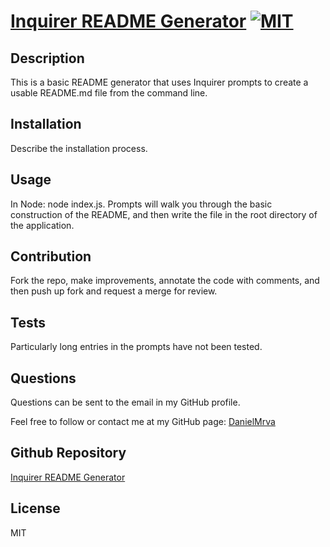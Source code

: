 # [Inquirer README Generator](https://github.com/DanielMrva/Inquirer_Readme_Generator) [![MIT](https://img.shields.io/badge/License-MIT-brightgreen)](https://opensource.org/licenses/MIT)
  
  ## Description
  This is a basic README generator that uses Inquirer prompts to create a usable README.md file from the command line. 
  
  ## Installation
  Describe the installation process.
  
  ## Usage 
  In Node: node index.js. Prompts will walk you through the basic construction of the README, and then write the file in the root directory of the application.
  
  ## Contribution
  Fork the repo, make improvements, annotate the code with comments, and then push up fork and request a merge for review.
  
  ## Tests
  Particularly long entries in the prompts have not been tested. 
  
  ## Questions
  Questions can be sent to the email in my GitHub profile.

  Feel free to follow or contact me at my GitHub page: [DanielMrva](https://github.com/DanielMrva)
  
  
  ## Github Repository
  [Inquirer README Generator](https://github.com/DanielMrva/Inquirer_Readme_Generator)
  
  ## License 
  MIT